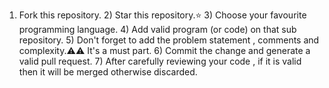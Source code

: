 1) Fork this repository.  2) Star this repository.⭐  3) Choose your favourite programming language.  4) Add valid program (or code) on that sub repository.  5) Don't forget to add the problem statement , comments and complexity.⚠️⚠️ It's a must part.  6) Commit the change and generate a valid pull request.  7) After carefully reviewing your code , if it is valid then it will be merged otherwise discarded.
